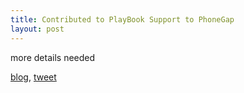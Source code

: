 ```yaml
---
title: Contributed to PlayBook Support to PhoneGap
layout: post
---
```


more details needed

[blog](http://devblog.blackberry.com/2011/08/blackberry-playbook-phonegap/), [tweet](http://twitter.com/#!/confusement/status/91405586767413249)